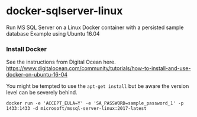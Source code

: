 # docker-sqlserver-linux
Run MS SQL Server on a Linux Docker container with a persisted sample database
Example using Ubuntu 16.04

### Install Docker
See the instructions from Digital Ocean here. https://www.digitalocean.com/community/tutorials/how-to-install-and-use-docker-on-ubuntu-16-04

You might be tempted to use the `apt-get install` but be aware the version level can be severely behind.


```
docker run -e 'ACCEPT_EULA=Y' -e 'SA_PASSWORD=sample_password_1' -p 1433:1433 -d microsoft/mssql-server-linux:2017-latest
```
